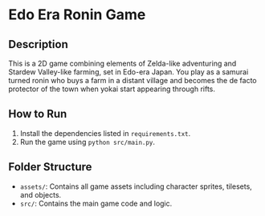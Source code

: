 # Edo Era Ronin Game

## Description
This is a 2D game combining elements of Zelda-like adventuring and Stardew Valley-like farming, set in Edo-era Japan. You play as a samurai turned ronin who buys a farm in a distant village and becomes the de facto protector of the town when yokai start appearing through rifts.

## How to Run
1. Install the dependencies listed in `requirements.txt`.
2. Run the game using `python src/main.py`.

## Folder Structure
- `assets/`: Contains all game assets including character sprites, tilesets, and objects.
- `src/`: Contains the main game code and logic.